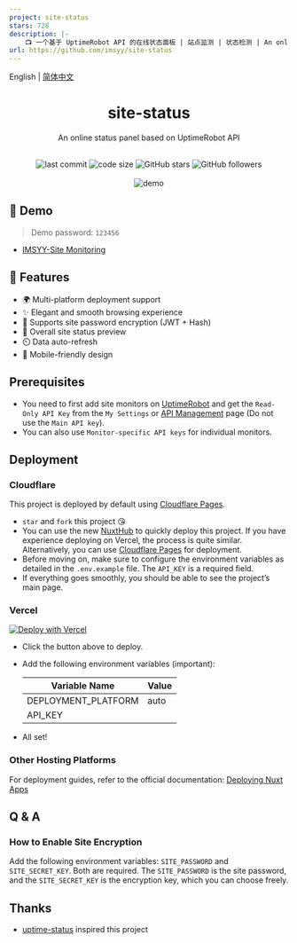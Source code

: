 ```yaml
---
project: site-status
stars: 728
description: |-
    📺 一个基于 UptimeRobot API 的在线状态面板 | 站点监测 | 状态检测 | An online status panel based on the UptimeRobot API | UptimeRobot, status, site
url: https://github.com/imsyy/site-status
---
```


English | [简体中文](./README.zh-CN.md)

<div align="center">
<h1>site-status</h1>
<p>An online status panel based on UptimeRobot API</p>
<br />
<img src="https://img.shields.io/github/last-commit/imsyy/site-status" alt="last commit"/>
<img src="https://img.shields.io/github/languages/code-size/imsyy/site-status" alt="code size"/>
<img src="https://img.shields.io/github/stars/imsyy/site-status?style=full" alt="GitHub stars"/>
<img src="https://img.shields.io/github/forks/imsyy/site-status?style=full&color=orange" alt="GitHub followers"/>
<br />
<br />
<img src="https://s1.ax1x.com/2023/07/20/pCHnLLt.png" alt="demo"/>
</div>

## 👀 Demo

> Demo password: `123456`

- [IMSYY-Site Monitoring](https://status.imsyy.top/)

## 🎉 Features

- 🌍 Multi-platform deployment support
- ✨ Elegant and smooth browsing experience
- 🔐 Supports site password encryption (JWT + Hash)
- 👀 Overall site status preview
- ⏲️ Data auto-refresh
- 📱 Mobile-friendly design

## Prerequisites

- You need to first add site monitors on [UptimeRobot](https://uptimerobot.com/dashboard) and get the `Read-Only API Key` from the `My Settings` or [API Management](https://dashboard.uptimerobot.com/integrations) page (Do not use the `Main API key`).
- You can also use `Monitor-specific API keys` for individual monitors.

## Deployment

### Cloudflare

This project is deployed by default using [Cloudflare Pages](https://pages.cloudflare.com/).

- `star` and `fork` this project 😘
- You can use the new [NuxtHub](https://hub.nuxt.com/) to quickly deploy this project. If you have experience deploying on Vercel, the process is quite similar. Alternatively, you can use [Cloudflare Pages](https://pages.cloudflare.com/) for deployment.
- Before moving on, make sure to configure the environment variables as detailed in the `.env.example` file. The `API_KEY` is a required field.
- If everything goes smoothly, you should be able to see the project’s main page.

### Vercel

[![Deploy with Vercel](https://vercel.com/button)](https://vercel.com/new/clone?repository-url=https://github.com/imsyy/site-status)

- Click the button above to deploy.
- Add the following environment variables (important):

  | **Variable Name**   | **Value** |
  | ------------------- | --------- |
  | DEPLOYMENT_PLATFORM | auto      |
  | API_KEY             |           |

- All set!

### Other Hosting Platforms

For deployment guides, refer to the official documentation: [Deploying Nuxt Apps](https://nuxtjs.org.cn/deploy)

## Q & A

### How to Enable Site Encryption

Add the following environment variables: `SITE_PASSWORD` and `SITE_SECRET_KEY`. Both are required. The `SITE_PASSWORD` is the site password, and the `SITE_SECRET_KEY` is the encryption key, which you can choose freely.

## Thanks

- [uptime-status](https://github.com/yb/uptime-status) inspired this project

